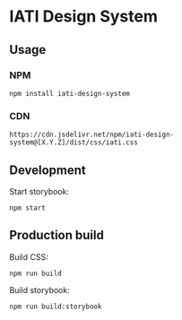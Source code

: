 # IATI Design System

## Usage

### NPM

```
npm install iati-design-system
```

### CDN

```
https://cdn.jsdelivr.net/npm/iati-design-system@[X.Y.Z]/dist/css/iati.css
```

## Development

Start storybook:

```
npm start
```

## Production build

Build CSS:

```
npm run build
```

Build storybook:

```
npm run build:storybook
```
